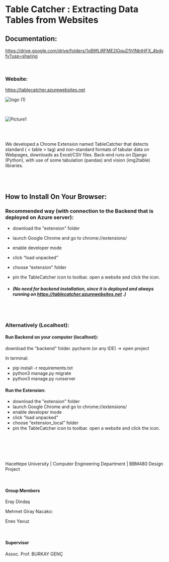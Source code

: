 
# Table Catcher : Extracting Data Tables from Websites

## Documentation:
https://drive.google.com/drive/folders/1xB9fLiRFME2lGquD1h1NbtHFX_4bdvfv?usp=sharing

<br/>

### Website:
https://tablecatcher.azurewebsites.net


![logo (1)](https://user-images.githubusercontent.com/56702583/209449491-19dc15f7-ab2b-4a9a-8101-a6fc5a574c91.png)

<br />

![Picture1](https://github.com/b21989009/Table_Catcher_public/assets/56702583/7fc97500-e899-40d3-8edb-0523c3dd92d0)

<br />
<br />

We developed a Chrome Extension named TableCatcher that detects standard ( < table > tag) and non-standard formats of tabular data on Webpages, downloads as Excel/CSV files.
Back-end runs on Django (Python), with use of some tabulation (pandas) and vision (img2table) libraries. 

<br />
<br />

## How to Install On Your Browser:


### Recommended way (with connection to the Backend that is deployed on Azure server):

- download the "extension" folder
- launch Google Chrome and go to chrome://extensions/
- enable developer mode
- click “load unpacked”
- choose “extension” folder
- pin the TableCatcher icon to toolbar. open a website and click the icon.

- ##### (No need for backend installation, since it is deployed and always running on https://tablecatcher.azurewebsites.net .)

<br />
<br />

### Alternatively (Localhost):
#### Run Backend on your computer (localhost):
download the "backend" folder. pycharm (or any IDE) -> open project

In terminal: 
- pip install -r requirements.txt
- python3 manage.py migrate
- python3 manage.py runserver

#### Run the Extension:

- download the "extension" folder
- launch Google Chrome and go to chrome://extensions/
- enable developer mode
- click “load unpacked”
- choose “extension_local” folder
- pin the TableCatcher icon to toolbar. open a website and click the icon.

<br />
<br />
<br />
<br />


Hacettepe University | Computer Engineering Department 
| BBM480 Design Project 

<br />

#### Group Members

Eray Dindaş

Mehmet Giray Nacakcı

Enes Yavuz

<br />

#### Supervisor
Assoc. Prof. BURKAY GENÇ

